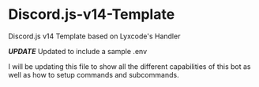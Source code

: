 # Discord.js-v14-Template

Discord.js v14 Template based on Lyxcode's Handler

**_UPDATE_**
Updated to include a sample .env

I will be updating this file to show all the different capabilities of this bot as well as how to setup commands and subcommands.
